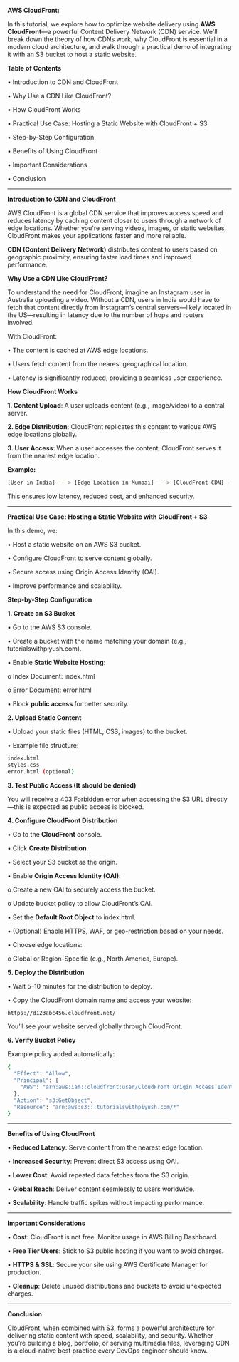 **AWS CloudFront:**

In this tutorial, we explore how to optimize website delivery using **AWS CloudFront**—a powerful Content Delivery Network (CDN) service. We'll break down the theory of how CDNs work, why CloudFront is essential in a modern cloud architecture, and walk through a practical demo of integrating it with an S3 bucket to host a static website.

**Table of Contents**

•	Introduction to CDN and CloudFront

•	Why Use a CDN Like CloudFront?

•	How CloudFront Works

•	Practical Use Case: Hosting a Static Website with CloudFront + S3

•	Step-by-Step Configuration

•	Benefits of Using CloudFront

•	Important Considerations

•	Conclusion
________________________________________
**Introduction to CDN and CloudFront**

AWS CloudFront is a global CDN service that improves access speed and reduces latency by caching content closer to users through a network of edge locations. Whether you're serving videos, images, or static websites, CloudFront makes your applications faster and more reliable.

**CDN (Content Delivery Network)** distributes content to users based on geographic proximity, ensuring faster load times and improved performance.

**Why Use a CDN Like CloudFront?**

To understand the need for CloudFront, imagine an Instagram user in Australia uploading a video. Without a CDN, users in India would have to fetch that content directly from Instagram’s central servers—likely located in the US—resulting in latency due to the number of hops and routers involved.

With CloudFront:

•	The content is cached at AWS edge locations.

•	Users fetch content from the nearest geographical location.

•	Latency is significantly reduced, providing a seamless user experience.

**How CloudFront Works**

**1.	Content Upload**: A user uploads content (e.g., image/video) to a central server.

**2.	Edge Distribution**: CloudFront replicates this content to various AWS edge locations globally.

**3.	User Access**: When a user accesses the content, CloudFront serves it from the nearest edge location.

**Example:**

```sh
[User in India] ---> [Edge Location in Mumbai] ---> [CloudFront CDN] ---> [S3 Bucket]
```

This ensures low latency, reduced cost, and enhanced security.
________________________________________
**Practical Use Case: Hosting a Static Website with CloudFront + S3**

In this demo, we:

•	Host a static website on an AWS S3 bucket.

•	Configure CloudFront to serve content globally.

•	Secure access using Origin Access Identity (OAI).

•	Improve performance and scalability.

**Step-by-Step Configuration**

**1. Create an S3 Bucket**

•	Go to the AWS S3 console.

•	Create a bucket with the name matching your domain (e.g., tutorialswithpiyush.com).

•	Enable **Static Website Hosting**:

o	Index Document: index.html

o	Error Document: error.html

•	Block **public access** for better security.

**2. Upload Static Content**

•	Upload your static files (HTML, CSS, images) to the bucket.

•	Example file structure:

```sh
index.html
styles.css
error.html (optional)
```

**3. Test Public Access (It should be denied)**

You will receive a 403 Forbidden error when accessing the S3 URL directly—this is expected as public access is blocked.

**4. Configure CloudFront Distribution**

•	Go to the **CloudFront** console.

•	Click **Create Distribution**.

•	Select your S3 bucket as the origin.

•	Enable **Origin Access Identity (OAI)**:

o	Create a new OAI to securely access the bucket.

o	Update bucket policy to allow CloudFront’s OAI.

•	Set the **Default Root Object** to index.html.

•	(Optional) Enable HTTPS, WAF, or geo-restriction based on your needs.

•	Choose edge locations:

o	Global or Region-Specific (e.g., North America, Europe).

**5. Deploy the Distribution**

•	Wait 5–10 minutes for the distribution to deploy.

•	Copy the CloudFront domain name and access your website:

```sh
https://d123abc456.cloudfront.net/
```

You’ll see your website served globally through CloudFront.

**6. Verify Bucket Policy**

Example policy added automatically:

```sh
{
  "Effect": "Allow",
  "Principal": {
    "AWS": "arn:aws:iam::cloudfront:user/CloudFront Origin Access Identity EXAMPLE"
  },
  "Action": "s3:GetObject",
  "Resource": "arn:aws:s3:::tutorialswithpiyush.com/*"
}
```
________________________________________
**Benefits of Using CloudFront**

•	**Reduced Latency**: Serve content from the nearest edge location.

•	**Increased Security**: Prevent direct S3 access using OAI.

•	**Lower Cost**: Avoid repeated data fetches from the S3 origin.

•	**Global Reach**: Deliver content seamlessly to users worldwide.

•	**Scalability**: Handle traffic spikes without impacting performance.
________________________________________
**Important Considerations**

•	**Cost**: CloudFront is not free. Monitor usage in AWS Billing Dashboard.

•	**Free Tier Users**: Stick to S3 public hosting if you want to avoid charges.

•	**HTTPS & SSL**: Secure your site using AWS Certificate Manager for production.

•	**Cleanup**: Delete unused distributions and buckets to avoid unexpected charges.
________________________________________
**Conclusion**

CloudFront, when combined with S3, forms a powerful architecture for delivering static content with speed, scalability, and security. Whether you’re building a blog, portfolio, or serving multimedia files, leveraging CDN is a cloud-native best practice every DevOps engineer should know.
